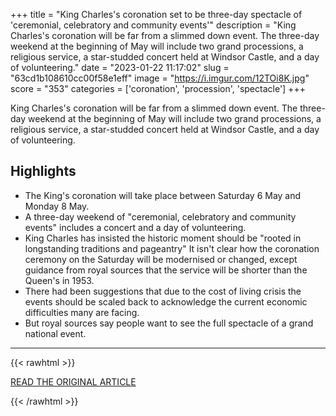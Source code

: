 +++
title = "King Charles's coronation set to be three-day spectacle of 'ceremonial, celebratory and community events'"
description = "King Charles's coronation will be far from a slimmed down event. The three-day weekend at the beginning of May will include two grand processions, a religious service, a star-studded concert held at Windsor Castle, and a day of volunteering."
date = "2023-01-22 11:17:02"
slug = "63cd1b108610cc00f58e1eff"
image = "https://i.imgur.com/12TOi8K.jpg"
score = "353"
categories = ['coronation', 'procession', 'spectacle']
+++

King Charles's coronation will be far from a slimmed down event. The three-day weekend at the beginning of May will include two grand processions, a religious service, a star-studded concert held at Windsor Castle, and a day of volunteering.

## Highlights

- The King's coronation will take place between Saturday 6 May and Monday 8 May.
- A three-day weekend of "ceremonial, celebratory and community events" includes a concert and a day of volunteering.
- King Charles has insisted the historic moment should be "rooted in longstanding traditions and pageantry" It isn't clear how the coronation ceremony on the Saturday will be modernised or changed, except guidance from royal sources that the service will be shorter than the Queen's in 1953.
- There had been suggestions that due to the cost of living crisis the events should be scaled back to acknowledge the current economic difficulties many are facing.
- But royal sources say people want to see the full spectacle of a grand national event.

---

{{< rawhtml >}}
  <p class="article-category">
    <a target="_blank" href="https://news.sky.com/story/king-charless-coronation-set-to-be-three-day-spectacle-of-ceremonial-celebratory-and-community-events-12792388">READ THE ORIGINAL ARTICLE</a>
  </p>
{{< /rawhtml >}}
